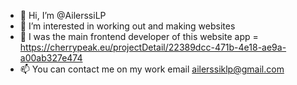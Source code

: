 - 👋 Hi, I’m @AilerssiLP
- 👀 I’m interested in working out and making websites
- 🌱  I was the main frontend developer of this website app = https://cherrypeak.eu/projectDetail/22389dcc-471b-4e18-ae9a-a00ab327e474
- 📫 You can contact me on my work email ailerssiklp@gmail.com

<!---
AilerssiLP/AilerssiLP is a ✨ special ✨ repository because its `README.md` (this file) appears on your GitHub profile.
You can click the Preview link to take a look at your changes.
--->
